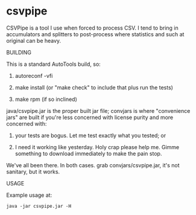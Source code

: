 csvpipe
=======

CSVPipe is a tool I use when forced to process CSV.  I tend to bring in accumulators and splitters to post-process where statistics and such at original can be heavy.


BUILDING

This is a standard AutoTools build, so:

1) autoreconf -vfi

2) make install (or "make check" to include that plus run the tests)

3) make rpm (if so inclined)


java/csvpipe.jar is the proper built jar file; convjars is where "convenience jars" are built if 
you're less concerned with license purity and more concerned with:

1) your tests are bogus.  Let me test exactly what you tested; or

2) I need it working like yesterday.  Holy crap please help me.
      Gimme something to download immediately to make the pain stop.


We've all been there.  In both cases.  grab convjars/csvpipe.jar, it's not sanitary, but it works.


USAGE

Example usage at:

    java -jar csvpipe.jar -H

